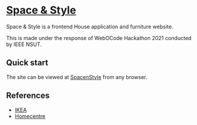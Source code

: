 # [Space & Style](https://spacenstyle-bug-busters.netlify.app/)
Space & Style is a frontend House application and furniture website.

This is made under the response of WebOCode Hackathon 2021 
conducted by IEEE NSUT.

## Quick start

The site can be viewed at [SpacenStyle](https://spacenstyle-bug-busters.netlify.app/) from any browser.

## References

* [IKEA](https://www.ikea.com/in/en/)
* [Homecentre](https://www.homecentre.in/in/en/department/bedroom)




